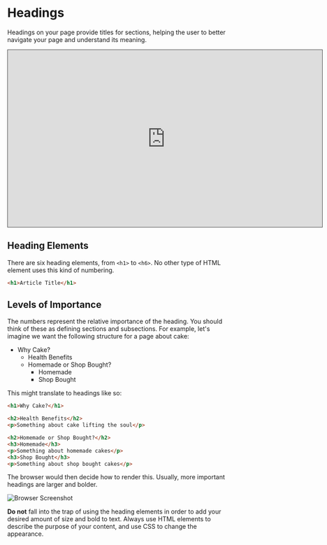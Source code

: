 # Headings

Headings on your page provide titles for sections, helping the user to better navigate your page and understand its meaning.

<iframe src="https://dmureplay.cloud.panopto.eu/Panopto/Pages/Embed.aspx?id=1c044b4f-8626-48b3-b130-ac47011ea1c9&autoplay=false&offerviewer=true&showtitle=true&showbrand=false&start=0&interactivity=all" height="405" width="720" style="border: 1px solid #464646;" allowfullscreen allow="autoplay"></iframe>

## Heading Elements

There are six heading elements, from `<h1>` to `<h6>`. No other type of HTML element uses this kind of numbering.

```HTML
<h1>Article Title</h1>
```

## Levels of Importance

The numbers represent the relative importance of the heading. You should think of these as defining sections and subsections. For example, let's imagine we want the following structure for a page about cake:

- Why Cake?
  - Health Benefits
  - Homemade or Shop Bought?
    - Homemade
    - Shop Bought

This might translate to headings like so:

```HTML
<h1>Why Cake?</h1>

<h2>Health Benefits</h2>
<p>Something about cake lifting the soul</p>

<h2>Homemade or Shop Bought?</h2>
<h3>Homemade</h3>
<p>Something about homemade cakes</p>
<h3>Shop Bought</h3>
<p>Something about shop bought cakes</p>
```

The browser would then decide how to render this. Usually, more important headings are larger and bolder.

![Browser Screenshot](https://thomcorah.github.io/dmu-multimedia/resources/img/html-headings-example.png)

**Do not** fall into the trap of using the heading elements in order to add your desired amount of size and bold to text. Always use HTML elements to describe the purpose of your content, and use CSS to change the appearance.

